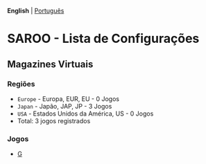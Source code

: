 **English** | [Português](../pt-br/README.md)

# SAROO - Lista de Configurações

## Magazines Virtuais

### Regiões

- `Europe` - Europa, EUR, EU - 0 Jogos
- `Japan` - Japão, JAP, JP - 3 Jogos
- `USA` - Estados Unidos da América, US - 0 Jogos
- Total: 3 jogos registrados

### Jogos

<!-- - [# (0-9)](09.md)
- [A](A.md)
- [B](B.md)
- [C](C.md)
- [D](D.md)
- [E](E.md)
- [F](F.md) -->

- [G](G.md)

<!-- - [H](H.md)
- [I](I.md)
- [J](J.md)
- [K](K.md)
- [L](L.md)
- [M](M.md)
- [N](N.md)
- [O](O.md)
- [P](P.md)
- [Q](Q.md)
- [R](R.md)
- [S](S.md)
- [T](T.md)
- [U](U.md)
- [V](V.md)
- [W](W.md)
- [X](X.md)
- [Y](Y.md)
- [Z](Z.md) -->
